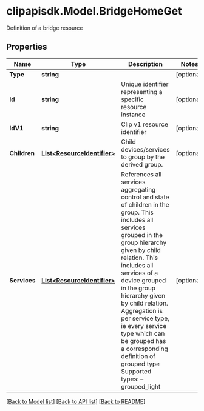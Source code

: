 # clipapisdk.Model.BridgeHomeGet
Definition of a bridge resource

## Properties

Name | Type | Description | Notes
------------ | ------------- | ------------- | -------------
**Type** | **string** |  | [optional] 
**Id** | **string** | Unique identifier representing a specific resource instance | [optional] 
**IdV1** | **string** | Clip v1 resource identifier | [optional] 
**Children** | [**List&lt;ResourceIdentifier&gt;**](ResourceIdentifier.md) | Child devices/services to group by the derived group. | [optional] 
**Services** | [**List&lt;ResourceIdentifier&gt;**](ResourceIdentifier.md) | References all services aggregating control and state of children in the group. This includes all services grouped in the group hierarchy given by child relation. This includes all services of a device grouped in the group hierarchy given by child relation. Aggregation is per service type, ie every service type which can be grouped has a corresponding definition of grouped type Supported types: – grouped_light  | [optional] 

[[Back to Model list]](../README.md#documentation-for-models) [[Back to API list]](../README.md#documentation-for-api-endpoints) [[Back to README]](../README.md)

